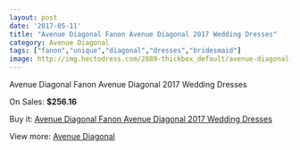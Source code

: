 ```yaml
---
layout: post
date: '2017-05-11'
title: "Avenue Diagonal Fanon Avenue Diagonal 2017 Wedding Dresses"
category: Avenue Diagonal
tags: ["fanon","unique","diagonal","dresses","bridesmaid"]
image: http://img.hectodress.com/2889-thickbox_default/avenue-diagonal-fanon-avenue-diagonal-2013-wedding-dresses.jpg
---
```

Avenue Diagonal Fanon Avenue Diagonal 2017 Wedding Dresses

On Sales: **$256.16**
<a href="https://www.hectodress.com/avenue-diagonal/1603-avenue-diagonal-fanon-avenue-diagonal-2013-wedding-dresses.html"><amp-img layout="responsive" width="600" height="600" src="//img.hectodress.com/2889-thickbox_default/avenue-diagonal-fanon-avenue-diagonal-2013-wedding-dresses.jpg" alt="Avenue Diagonal Fanon Avenue Diagonal 2017 Wedding Dresses 0" /></a>
<a href="https://www.hectodress.com/avenue-diagonal/1603-avenue-diagonal-fanon-avenue-diagonal-2013-wedding-dresses.html"><amp-img layout="responsive" width="600" height="600" src="//img.hectodress.com/2891-thickbox_default/avenue-diagonal-fanon-avenue-diagonal-2013-wedding-dresses.jpg" alt="Avenue Diagonal Fanon Avenue Diagonal 2017 Wedding Dresses 1" /></a>
<a href="https://www.hectodress.com/avenue-diagonal/1603-avenue-diagonal-fanon-avenue-diagonal-2013-wedding-dresses.html"><amp-img layout="responsive" width="600" height="600" src="//img.hectodress.com/2890-thickbox_default/avenue-diagonal-fanon-avenue-diagonal-2013-wedding-dresses.jpg" alt="Avenue Diagonal Fanon Avenue Diagonal 2017 Wedding Dresses 2" /></a>

Buy it: [Avenue Diagonal Fanon Avenue Diagonal 2017 Wedding Dresses](https://www.hectodress.com/avenue-diagonal/1603-avenue-diagonal-fanon-avenue-diagonal-2013-wedding-dresses.html "Avenue Diagonal Fanon Avenue Diagonal 2017 Wedding Dresses")

View more: [Avenue Diagonal](https://www.hectodress.com/23-avenue-diagonal "Avenue Diagonal")